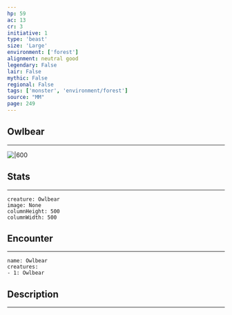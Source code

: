 ```yaml
---
hp: 59
ac: 13
cr: 3
initiative: 1
type: 'beast'    
size: 'Large'
environment: ['forest']
alignment: neutral good
legendary: False
lair: False
mythic: False
regional: False
tags: ['monster', 'environment/forest']
source: "MM"
page: 249
---
```


## Owlbear
---

![|600](D:/Program%20Files/5e.tools/img/bestiary/MM/Owlbear.jpg)

## Stats
---

```statblock
creature: Owlbear
image: None
columnHeight: 500
columnWidth: 500
```

## Encounter
---

```encounter-table
name: Owlbear
creatures:
- 1: Owlbear
```

## Description
---




